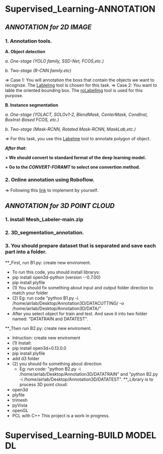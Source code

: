 # Supervised_Learning-ANNOTATION

## _ANNOTATION for 2D IMAGE_
### 1. Annotation tools. 

**A. Object detection**

*a. One-stage (YOLO family, SSD-Net, FCOS,etc.)*

*b. Two-stage (R-CNN family.etc)*

=> Case 1: You will annotation the boxs that contain the objects we want to recognize. The [LableImg](https://github.com/heartexlabs/labelImg) tool is chosen for this task.
=> Case 2: You want to lable the oriented bounding box. The [roLabelImg](https://github.com/cgvict/roLabelImg) tool is used for this purpose.

**B. Instance segmentation**

*a. One-stage (YOLACT, SOLOv1-2, BlendMask, CenterMask, CondInst, BoxInst-Based FCOS, etc.)*

*b. Two-stage (Mask-RCNN, Rotated Mask-RCNN, MaskLab,etc.)*

=> For this task, you use this [Labelme](https://github.com/zhong110020/labelme) tool to annotate polygon of object.

**_After that:_**

**+ We should convert to standard format of the deep learning model.**

**+ Go to the _CONVERT-FORAMT_ to select one convertion method.**

### 2. Online annotation using Roboflow.

=> Following this [link](https://docs.roboflow.com/) to implement by yourself.


## _ANNOTATION for 3D POINT CLOUD_

### 1. install Mesh_Labeler-main.zip

### 2. 3D_segmentation_annotation.

### 3. You should prepare dataset that is separated and save each part into a folder.

**_First, run B1.py: create new enviroment.

- To run this code, you should install librarys:
- pip install open3d-python (version --0.7.00)
- pip install plyfile
- (1) You should fix something about  input and output folder direction to match your folder
- (2) Eg: run code "python B1.py -i /home/airlab/Desktop/Annotation3D/DATACUTTING/ -o /home/airlab/Desktop/Annotation3D/DATA/"
- After you select object for train and test. And save it into two folder named: "DATATRAIN and DATATEST".

**_Then run B2.py: create new enviroment.

- Intruction: create new enviroment 
- (1) Install: 
 -  pip install open3d=0.13.0.0
 -  pip install plyfile
 -  add d3 folder
- (2) you should fix something about direction
    * Eg: run code: "python B2.py -i /home/airlab/Desktop/Annotation3D/DATATRAIN" and "python B2.py -i /home/airlab/Desktop/Annotation3D/DATATEST".
**_Library is to process 3D point cloud:
- open3d
- plyfile
- trimesh
- pyVista
- openGL
- PCL with C++
This project is a work in progress.

# Supervised_Learning-BUILD MODEL DL


